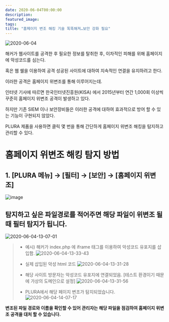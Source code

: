 ```yaml
---
date: 2020-06-04T00:00:00
description: 
featured_image: 
tags: 
title: "홈페이지 변조 해킹 기술 똑똑해져…보안 강화 필요"
---
```


![2020-06-04](https://github.com/user-attachments/assets/c2c78f2c-79a7-4859-b2f1-deb670809d48)

해커가 웹사이트를 공격한 후 필요한 정보를 탈취한 후, 이차적인 피해를 위해 홈페이지에 악성코드를 심는다.

혹은 웹 쉘을 이용하여 공격 성공된 사이트에 대하여 지속적인 연결을 유지하려고 한다.

이러한 공격은 홈페이지 위변조를 통해 이루어지는데.

인터넷 기사에 따르면 한국인터넷진흥원(KISA) 에서 2015년부터 연간 1,000회 이상씩 꾸준히 홈페이지 위변조 공격이 발생하고 있다.

하지만 기존 SIEM 이나 보안장비들은 이러한 공격에 대하여 효과적으로 방어 할 수 있는 기능이 구현되지 않았다.

PLURA 제품을 사용하면 클릭 몇 번을 통해 간단하게 홈페이지 위변조 해킹을 탐지하고 관리할 수 있다.

# 홈페이지 위변조 해킹 탐지 방법

## 1. [PLURA 메뉴] → [필터] → [보안] → [홈페이지 위변조]
![image](https://github.com/user-attachments/assets/bae4d0a1-6674-4f44-8aa4-7dffd0b823fa)

## 탐지하고 싶은 파일경로를 적어주면 해당 파일이 위변조 될 때 필터 탐지가 됩니다.
![2020-06-04-13-07-01](https://github.com/user-attachments/assets/91ca78d3-41d8-49d2-a0b9-37b57ee799ab)

> * 예시)  해커가 index.php 에 iframe 태그를 이용하여 악성코드 유포지를 삽입함.
> ![2020-06-04-13-33-43](https://github.com/user-attachments/assets/eacdbe97-5444-4022-9948-115581b6c7b2)
>
> * 실제 삽입된 악성 html 코드
> ![2020-06-04-13-31-28](https://github.com/user-attachments/assets/1d49c727-ea2a-4b35-bc36-8e79161a89a1)
>
> * 해당 사이트 방문자는 악성코드 유포지에 연결되었음. [테스트 환경이기 때문에 가상의 도메인으로 설정]
> ![2020-06-04-13-31-56](https://github.com/user-attachments/assets/68d5cf4d-fbba-4f87-9765-2c29448c4103)
>
> * PLURA에서 해당 페이지 변조가 탐지되었습니다.
> ![2020-06-04-14-07-17](https://github.com/user-attachments/assets/d56e98ae-5be7-4a75-91c2-41afeff5490d)


**변조된 파일 경로와 이름을 확인할 수 있어 관리자는 해당 파일을 점검하여 홈페이지 위변조 공격을 대처 할 수 있습니다.**

